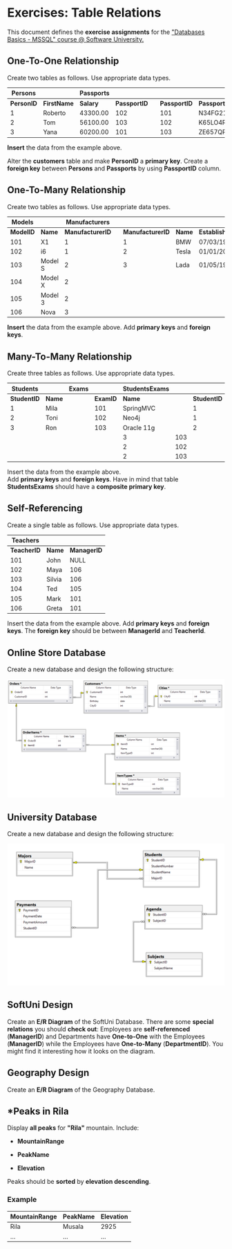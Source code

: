 Exercises: Table Relations
==========================

This document defines the **exercise assignments** for the ["Databases Basics -
MSSQL" course \@ Software
University.](https://softuni.bg/trainings/1436/databases-basics-mssql-september-2016)

One-To-One Relationship
-----------------------

Create two tables as follows. Use appropriate data types.

| **Persons**  |               | **Passports** |                |   |                |                    |
|--------------|---------------|---------------|----------------|---|----------------|--------------------|
| **PersonID** | **FirstName** | **Salary**    | **PassportID** |   | **PassportID** | **PassportNumber** |
| 1            | Roberto       | 43300.00      | 102            |   | 101            | N34FG21B           |
| 2            | Tom           | 56100.00      | 103            |   | 102            | K65LO4R7           |
| 3            | Yana          | 60200.00      | 101            |   | 103            | ZE657QP2           |

**Insert** the data from the example above.

Alter the **customers** table and make **PersonID** a **primary key**. Create a
**foreign key** between **Persons** and **Passports** by using **PassportID**
column.

One-To-Many Relationship
------------------------

Create two tables as follows. Use appropriate data types.

| **Models**  |          | **Manufacturers**  |   |                    |          |                   |
|-------------|----------|--------------------|---|--------------------|----------|-------------------|
| **ModelID** | **Name** | **ManufacturerID** |   | **ManufacturerID** | **Name** | **EstablishedOn** |
| 101         | X1       | 1                  |   | 1                  | BMW      | 07/03/1916        |
| 102         | i6       | 1                  |   | 2                  | Tesla    | 01/01/2003        |
| 103         | Model S  | 2                  |   | 3                  | Lada     | 01/05/1966        |
| 104         | Model X  | 2                  |   |                    |          |                   |
| 105         | Model 3  | 2                  |   |                    |          |                   |
| 106         | Nova     | 3                  |   |                    |          |                   |

**Insert** the data from the example above. Add **primary keys** and **foreign
keys**.

Many-To-Many Relationship
-------------------------

Create three tables as follows. Use appropriate data types.

| **Students**  |          | **Exams** |            | **StudentsExams** |     |               |            |
|---------------|----------|-----------|------------|-------------------|-----|---------------|------------|
| **StudentID** | **Name** |           | **ExamID** | **Name**          |     | **StudentID** | **ExamID** |
| 1             | Mila     |           | 101        | SpringMVC         |     | 1             | 101        |
| 2             | Toni     |           | 102        | Neo4j             |     | 1             | 102        |
| 3             | Ron      |           | 103        | Oracle 11g        |     | 2             | 101        |
|               |          |           |            | 3                 | 103 |               |            |
|               |          |           |            | 2                 | 102 |               |            |
|               |          |           |            | 2                 | 103 |               |            |

Insert the data from the example above.  
Add **primary keys** and **foreign keys**. Have in mind that table
**StudentsExams** should have a **composite primary key**.

Self-Referencing 
-----------------

Create a single table as follows. Use appropriate data types.

| **Teachers**  |          |               |
|---------------|----------|---------------|
| **TeacherID** | **Name** | **ManagerID** |
| 101           | John     | NULL          |
| 102           | Maya     | 106           |
| 103           | Silvia   | 106           |
| 104           | Ted      | 105           |
| 105           | Mark     | 101           |
| 106           | Greta    | 101           |

Insert the data from the example above. Add **primary keys** and **foreign
keys**. The **foreign key** should be between **ManagerId** and **TeacherId**.

Online Store Database
---------------------

Create a new database and design the following structure:

![](media/15c7dc6a8d89d05f61618db7ed8fd5a0.png)

University Database
-------------------

Create a new database and design the following structure:

![Untitled](media/c17c9b8f2a1f57122c64e0dec542319d.png)

SoftUni Design
--------------

Create an **E/R Diagram** of the SoftUni Database. There are some **special
relations** you should **check out**: Employees are **self-referenced**
(**ManagerID**) and Departments have **One-to-One** with the Employees
(**ManagerID**) while the Employees have **One-to-Many** (**DepartmentID**). You
might find it interesting how it looks on the diagram.

Geography Design
----------------

Create an **E/R Diagram** of the Geography Database.

\*Peaks in Rila
---------------

Display **all peaks** for **"Rila"** mountain. Include:

-   **MountainRange**

-   **PeakName**

-   **Elevation**

Peaks should be **sorted** by **elevation descending**.

### Example

| **MountainRange** | **PeakName** | **Elevation** |
|-------------------|--------------|---------------|
| Rila              | Musala       | 2925          |
| …                 | …            | …             |

